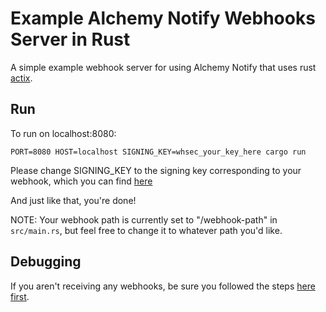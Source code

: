 # Example Alchemy Notify Webhooks Server in Rust

A simple example webhook server for using Alchemy Notify that uses rust [actix](https://actix.rs/docs/getting-started/).

## Run

To run on localhost:8080:

```
PORT=8080 HOST=localhost SIGNING_KEY=whsec_your_key_here cargo run
```

Please change SIGNING_KEY to the signing key corresponding to your webhook, which you can find [here](https://docs.alchemy.com/alchemy/enhanced-apis/notify-api/using-notify#1.-find-your-signing-key)

And just like that, you're done!

NOTE: Your webhook path is currently set to "/webhook-path" in `src/main.rs`, but feel free to change it to whatever path you'd like.

## Debugging

If you aren't receiving any webhooks, be sure you followed the steps [here first](https://github.com/alchemyplatform/#readme).
